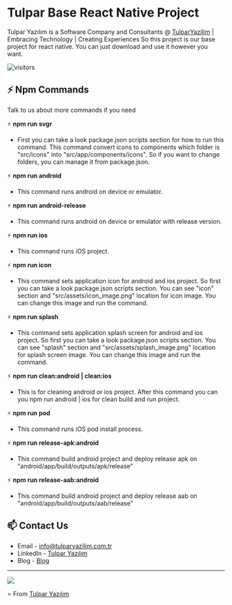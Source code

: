 # Tulpar Base React Native Project

Tulpar Yazılım is a Software Company and Consultants @ [TulparYazilim](https://www.tulparyazilim.com.tr/) | Embracing Technology | Creating Experiences
So this project is our base project for react native. You can just download and use it however you want.

![visitors](https://visitor-badge.glitch.me/badge?page_id=tulpar-base-reactnative.tulparyazilim)

## ⚡ Npm Commands

Talk to us about more commands if you need


⚡ **npm run svgr**
  
  - First you can take a look package.json scripts section for how to run this command.
  This command convert icons to components which folder is "src/icons" into "src/app/components/icons". So if you want to change folders, you can manage it from package.json.

⚡ **npm run android**
  
  - This command runs android on device or emulator.

⚡ **npm run android-release**
  
  - This command runs android on device or emulator with release version.

⚡ **npm run ios**
  
  - This command runs iOS project.

⚡ **npm run icon**
  
  - This command sets application icon for android and ios project. So first you can take a look package.json scripts section. You can see "icon" section and "src/assets/icon_image.png" location for icon image.
  You can change this image and run the command.

⚡ **npm run splash**
  
  - This command sets application splash screen for android and ios project. So first you can take a look package.json scripts section. You can see "splash" section and "src/assets/splash_image.png" location for splash screen image. You can change this image and run the command.

⚡ **npm run clean:android | clean:ios**
  
  - This is for cleaning android or ios project. After this command you can you npm run android | ios for clean build and run project.

⚡ **npm run pod**
  
  - This command runs iOS pod install process.

⚡ **npm run release-apk:android**
  
  - This command build android project and deploy release apk on "android/app/build/outputs/apk/release"

⚡ **npm run release-aab:android**
  
  - This command build android project and deploy release aab on "android/app/build/outputs/aab/release"


## 📫 Contact Us

- Email - [info@tulparyazilim.com.tr](mailto:info@tulparyazilim.com.tr)
- LinkedIn - [Tulpar Yazılım](https://www.linkedin.com/company/tulparyazilim)
- Blog - [Blog](https://www.tulparyazilim.com.tr/blog)

---

<img src="https://www.tulparyazilim.com.tr/img/logo.png" />

⭐️ From [Tulpar Yazılım](https://github.com/tulparyazilim)
